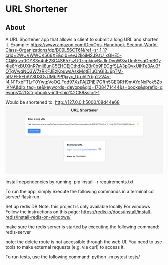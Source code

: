 # URL Shortener
## About
A URL Shortener app that allows a client to submit a long URL and shorten it.
Example:
https://www.amazon.com/DevOps-Handbook-Second-World-Class-Organizations/dp/B09L56CT6N/ref=sr_1_1?crid=2WUVWWCK566XE&dib=eyJ2IjoiMSJ9.tU_xGHE5-CQjKnzx0OYS3n4nE2SC4S657szU0zcpkioyBaJlnDvqW3srUm5EsqOmBGy4ie8YxBUXinR7mij8unC5EHOEjCthdXe2Br0b9FEOgfSLA3pQvxUihTe3Au3fOTgVwqNQ3W7zRKFJEzKpuwsAskMotE1uOhGI3J6pTM-hRZFE5EbAY8D8GvUMbPPl1jxyc_UrphltYbg2zV4v-I4jN1FxbFTLrT0YwtpVoOQ.Fqd97XzPAjZPjEI7Gffn5GEQRH9mAYdNxPok5ZblKNA&dib_tag=se&keywords=devops&qid=1708471444&s=books&sprefix=devops%2Cstripbooks-intl-ship%2C88&sr=1-1

Would be shortened to: http://127.0.0.1:5000/08d44e68
![Alt text](server/static/img/url-shortener.png?raw=true "URL Shortener")

Install dependencies by running:
    pip install -r requirements.txt

To run the app, simply execute the following commands in a terminal
    cd server/
    flask run

Set up redis DB
Note: this project is only available locally
For windows
    Follow the instructions on this page: https://redis.io/docs/install/install-redis/install-redis-on-windows/

make sure the redis server is started by executing the following command: redis-server

note: the delete route is not accessible through the web UI. You need to use tools to make external requests (e.g. via curl) to access it.

To run tests, use the following command:
python -m pytest tests/